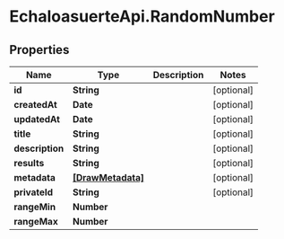 # EchaloasuerteApi.RandomNumber

## Properties
Name | Type | Description | Notes
------------ | ------------- | ------------- | -------------
**id** | **String** |  | [optional] 
**createdAt** | **Date** |  | [optional] 
**updatedAt** | **Date** |  | [optional] 
**title** | **String** |  | [optional] 
**description** | **String** |  | [optional] 
**results** | **String** |  | [optional] 
**metadata** | [**[DrawMetadata]**](DrawMetadata.md) |  | [optional] 
**privateId** | **String** |  | [optional] 
**rangeMin** | **Number** |  | 
**rangeMax** | **Number** |  | 


